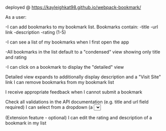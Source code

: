 
deployed @ https://kayleighkat98.github.io/webpack-bookmark/


As a user:

-I can add bookmarks to my bookmark list. Bookmarks contain:
  -title
  -url link
  -description
  -rating (1-5)
  
-I can see a list of my bookmarks when I first open the app

-All bookmarks in the list default to a "condensed" view showing only title and rating

-I can click on a bookmark to display the "detailed" view

Detailed view expands to additionally display description and a "Visit Site" link
I can remove bookmarks from my bookmark list

I receive appropriate feedback when I cannot submit a bookmark

Check all validations in the API documentation (e.g. title and url field required)
I can select from a dropdown (a <select> element) a "minimum rating" to filter the list by all bookmarks rated at or above the chosen selection

(Extension feature - optional) I can edit the rating and description of a bookmark in my list
